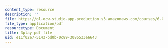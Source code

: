 ```yaml
---
content_type: resource
description: ''
file: https://ol-ocw-studio-app-production.s3.amazonaws.com/courses/6-002-circuits-and-electronics-spring-2007/e11f02e75143bd0b0c893086533e6643_JB2HgohNHYQ.pdf
file_type: application/pdf
resourcetype: Document
title: 3play pdf file
uid: e11f02e7-5143-bd0b-0c89-3086533e6643
---
```

